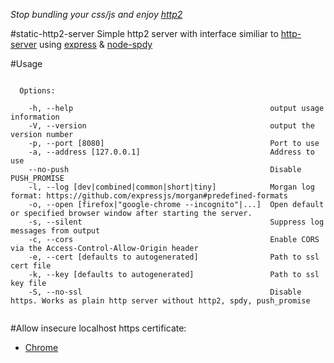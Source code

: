 *Stop bundling your css/js and enjoy [http2](https://http2.github.io/)*

#static-http2-server
Simple http2 server with interface similiar to [http-server](https://github.com/indexzero/http-server) using [express](https://github.com/expressjs/express) & [node-spdy](https://github.com/indutny/node-spdy)

#Usage
```http-server [path] [options]

  Options:

    -h, --help                                            output usage information
    -V, --version                                         output the version number
    -p, --port [8080]                                     Port to use
    -a, --address [127.0.0.1]                             Address to use
    --no-push                                             Disable PUSH_PROMISE
    -l, --log [dev|combined|common|short|tiny]            Morgan log format: https://github.com/expressjs/morgan#predefined-formats
    -o, --open [firefox|"google-chrome --incognito"|...]  Open default or specified browser window after starting the server.
    -s, --silent                                          Suppress log messages from output
    -c, --cors                                            Enable CORS via the Access-Control-Allow-Origin header
    -e, --cert [defaults to autogenerated]                Path to ssl cert file
    -k, --key [defaults to autogenerated]                 Path to ssl key file
    -S, --no-ssl                                          Disable https. Works as plain http server without http2, spdy, push_promise


```
#Allow insecure localhost https certificate:
* [Chrome](chrome://flags/#allow-insecure-localhost)
